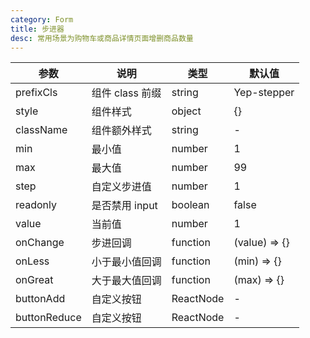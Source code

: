 ```yaml
---
category: Form
title: 步进器
desc: 常用场景为购物车或商品详情页面增删商品数量
---
```


<DEMO>

| 参数         | 说明            | 类型      | 默认值        |
| ------------ | --------------- | --------- | ------------- |
| prefixCls    | 组件 class 前缀 | string    | Yep-stepper   |
| style        | 组件样式        | object    | {}            |
| className    | 组件额外样式    | string    | -             |
| min          | 最小值          | number    | 1             |
| max          | 最大值          | number    | 99            |
| step         | 自定义步进值    | number    | 1             |
| readonly     | 是否禁用 input  | boolean   | false         |
| value        | 当前值          | number    | 1             |
| onChange     | 步进回调        | function  | (value) => {} |
| onLess       | 小于最小值回调  | function  | (min) => {}   |
| onGreat      | 大于最大值回调  | function  | (max) => {}   |
| buttonAdd    | 自定义按钮      | ReactNode | -             |
| buttonReduce | 自定义按钮      | ReactNode | -             |
